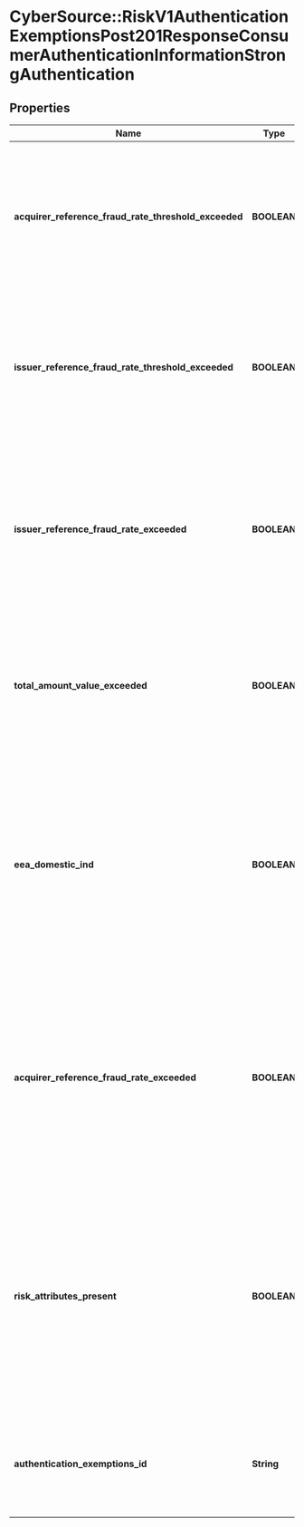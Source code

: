 # CyberSource::RiskV1AuthenticationExemptionsPost201ResponseConsumerAuthenticationInformationStrongAuthentication

## Properties
Name | Type | Description | Notes
------------ | ------------- | ------------- | -------------
**acquirer_reference_fraud_rate_threshold_exceeded** | **BOOLEAN** | Indicates if the Acquirer has exceeded the RFR for 180 consecutive days. (E.g. “true” if has exceeded, “false” otherwise).  | [optional] 
**issuer_reference_fraud_rate_threshold_exceeded** | **BOOLEAN** | Indicates if the Issuer has exceeded the RFR for 180 consecutive days. (E.g. “True” if has exceeded, “False” otherwise).  | [optional] 
**issuer_reference_fraud_rate_exceeded** | **BOOLEAN** | Indicates if the Issuer’s RFR exceeds the allowable level based on the amount in the request (E.g. “true” if has exceeded, “false” otherwise).  | [optional] 
**total_amount_value_exceeded** | **BOOLEAN** | Indicates if the request amount has exceeded the maximum ETV rate. (E.g. “true” if exceeded, “false” otherwise).  | [optional] 
**eea_domestic_ind** | **BOOLEAN** | Indicates if the input qualifies as an EEA domestic transaction where both the Acquirer Country and Issuer Country are located in the EEA. (E.g. “1” if transaction qualifies, “0” otherwise).  | [optional] 
**acquirer_reference_fraud_rate_exceeded** | **BOOLEAN** | Indicates if the Acquirer’s Reference Fraud Rate (RFR) exceeds the allowable level based on the amount in the request (E.g. “True” if has exceeded, “False” otherwise).  | [optional] 
**risk_attributes_present** | **BOOLEAN** | Risk Attribute Indicator based on required elements from Articles 2 &amp; 18 of the European Banking Authority (EBA) Guidelines (E.g. “True” if risk attributes present, “False” otherwise).  | [optional] 
**authentication_exemptions_id** | **String** | CYBS generated UUID used to identify the transaction. Note: 36 with hashes.  | [optional] 


